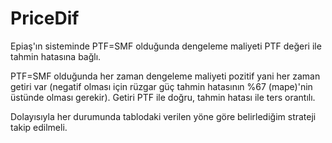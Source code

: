# PriceDif

Epiaş'ın sisteminde PTF=SMF olduğunda dengeleme maliyeti PTF değeri ile tahmin hatasına bağlı. 

PTF=SMF olduğunda her zaman dengeleme maliyeti pozitif yani her zaman getiri var (negatif olması için rüzgar güç tahmin hatasının %67 (mape)'nin üstünde olması gerekir). Getiri PTF ile doğru, tahmin hatası ile ters orantılı.

Dolayısıyla her durumunda tablodaki verilen yöne göre belirlediğim strateji takip edilmeli.

